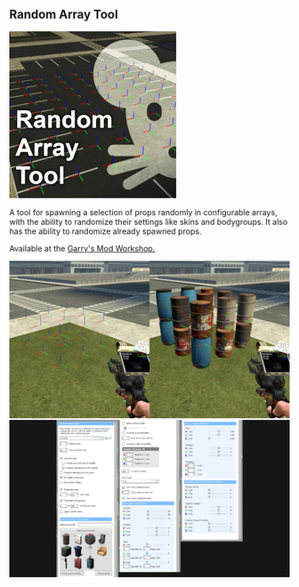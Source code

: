 ## Random Array Tool
![Preview gif with logo](media/rat_gif_thumbnail.gif)

A tool for spawning a selection of props randomly in configurable arrays, with the ability to randomize their settings like skins and bodygroups. It also has the ability to randomize already spawned props.

Available at the [Garry's Mod Workshop.](https://steamcommunity.com/sharedfiles/filedetails/?id=2384188626)

![Showcase image 1](media/side_by_side.jpg)
![Showcase image 2](media/rat_ui.png)